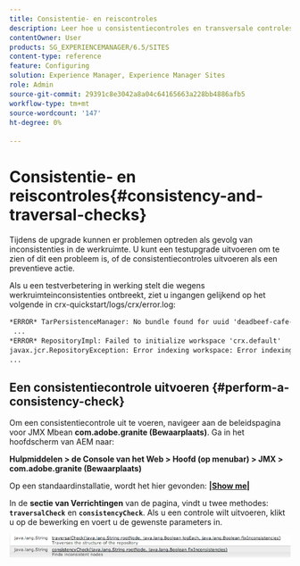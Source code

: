```yaml
---
title: Consistentie- en reiscontroles
description: Leer hoe u consistentiecontroles en transversale controles uitvoert.
contentOwner: User
products: SG_EXPERIENCEMANAGER/6.5/SITES
content-type: reference
feature: Configuring
solution: Experience Manager, Experience Manager Sites
role: Admin
source-git-commit: 29391c8e3042a8a04c64165663a228bb4886afb5
workflow-type: tm+mt
source-wordcount: '147'
ht-degree: 0%

---
```


# Consistentie- en reiscontroles{#consistency-and-traversal-checks}

Tijdens de upgrade kunnen er problemen optreden als gevolg van inconsistenties in de werkruimte. U kunt een testupgrade uitvoeren om te zien of dit een probleem is, of de consistentiecontroles uitvoeren als een preventieve actie.

Als u een testverbetering in werking stelt die wegens werkruimteinconsistenties ontbreekt, ziet u ingangen gelijkend op het volgende in crx-quickstart/logs/crx/error.log:

```xml
*ERROR* TarPersistenceManager: No bundle found for uuid 'deadbeef-cafe-babe-cafe-babecafebabe'
 ...
*ERROR* RepositoryImpl: Failed to initialize workspace 'crx.default'
javax.jcr.RepositoryException: Error indexing workspace: Error indexing workspace: Error indexing workspace
...
```

## Een consistentiecontrole uitvoeren {#perform-a-consistency-check}

Om een consistentiecontrole uit te voeren, navigeer aan de beleidspagina voor JMX Mbean **com.adobe.granite (Bewaarplaats)**. Ga in het hoofdscherm van AEM naar:

**Hulpmiddelen > de Console van het Web > Hoofd (op menubar) > JMX > com.adobe.granite (Bewaarplaats)**

Op een standaardinstallatie, wordt het hier gevonden: **[|Show me|](http://localhost:4502/system/console/jmx/com.adobe.granite%3Atype%3DRepository)**

In de **sectie van Verrichtingen** van de pagina, vindt u twee methodes: **`traversalCheck`** en **`consistencyCheck`**. Als u een controle wilt uitvoeren, klikt u op de bewerking en voert u de gewenste parameters in.

![ chlimage_1-117 ](assets/chlimage_1-117.png)
